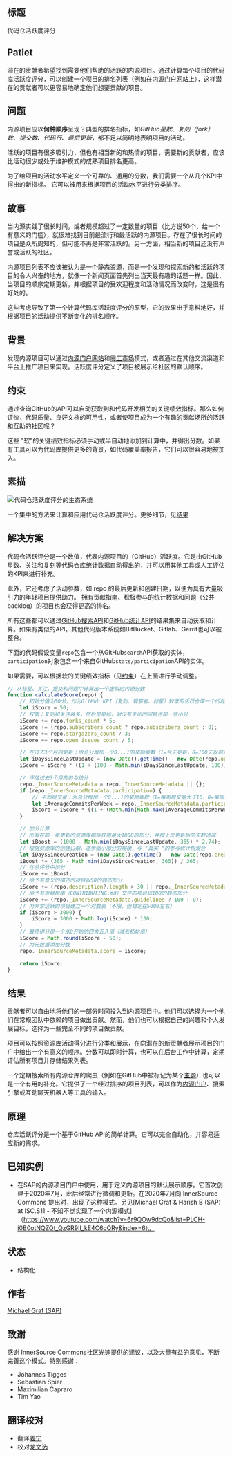 ## 标题

代码仓活跃度评分

## Patlet

潜在的贡献者希望找到需要他们帮助的活跃的内源项目。通过计算每个项目的代码库活跃度评分，可以创建一个项目的排名列表（例如在[内源门户网站](内源-portal.md)上），这样潜在的贡献者可以更容易地确定他们想要贡献的项目。

## 问题

内源项目应以**何种顺序**呈现？典型的排名指标，如*GitHub星数*、*复刻（fork）数*、*提交数*、*代码行*、*最后更新*，都不足以简明地表明项目的活动。

活跃的项目有很多吸引力，但也有相当新的和热情的项目，需要新的贡献者，应该比活动很少或处于维护模式的成熟项目排名更高。

为了给项目的活动水平定义一个可靠的、通用的分数，我们需要一个从几个KPI中得出的新指标。
它可以被用来根据项目的活动水平进行分类排序。

## 故事

当内源实践了很长时间，或者规模超过了一定数量的项目（比方说50个，给一个有意义的门槛），就很难找到目前最流行和最活跃的内源项目。存在了很长时间的项目是众所周知的，但可能不再是非常活跃的。另一方面，相当新的项目还没有声誉或活跃的社区。

内源项目列表不应该被认为是一个静态资源，而是一个发现和探索新的和活跃的项目的令人兴奋的地方，就像一个新闻页面首先列出当天最有趣的话题一样。因此，当项目的顺序定期更新，并根据项目的受欢迎程度和活动情况而改变时，这是很有好处的。

这些考虑导致了第一个计算代码库活跃度评分的原型，它的效果出乎意料地好，并根据项目的活动提供不断变化的排名顺序。

## 背景

发现内源项目可以通过[内源门户网站](innersource-portal.md)和[零工市场](gig-marketplace.md)模式，或者通过在其他交流渠道和平台上推广项目来实现。活跃度评分定义了项目被展示给社区的默认顺序。

## 约束

通过查询GitHub的API可以自动获取到和代码开发相关的关键绩效指标。那么如何评价，代码质量、良好文档的可用性，或者使项目成为一个有趣的贡献场所的活跃和互助的社区呢？

这些 "软"的关键绩效指标必须手动或半自动地添加到计算中，并得出分数。如果有工具可以为代码库提供更多的背景，如代码覆盖率报告，它们可以很容易地被加入。

## 素描

![代码仓活跃度评分的生态系统](../../../assets/img/repository_activity_score.png)

一个集中的方法来计算和应用代码仓活跃度评分。更多细节，见[结果](#结果)

## 解决方案

代码仓活跃评分是一个数值，代表内源项目的（GitHub）活跃度。它是由GitHub星数、关注和复刻等代码仓库统计数据自动得出的，并可以用其他工具或人工评估的KPI来进行补充。

此外，它还考虑了活动参数，如 repo 的最后更新和创建日期，以便为具有大量吸引力的年轻项目提供助力。
拥有贡献指南、积极参与的统计数据和问题（公共backlog）的项目也会获得更高的排名。

所有这些都可以通过[GitHub搜索API](https://docs.github.com/en/rest/search#search-repositories)和[GitHub统计API](https://docs.github.com/en/rest/metrics/statistics)的结果集来自动获取和计算。如果有类似的API，其他代码版本系统如BitBucket、Gitlab、Gerrit也可以被整合。

下面的代码假设变量`repo`包含一个从GitHub`search`API获取的实体，`participation`对象包含一个来自GitHub`stats/participation`API的实体。

如果需要，可以根据软的关键绩效指标（见[约束](#约束)）在上面进行手动调整。

``` javascript
// 从标星、关注、提交和问题中计算出一个虚拟的内源分数
function calculateScore(repo) {
    // 初始分值为50分，作为GitHub KPI（复刻、观察者、标星）较低的活跃仓库一个的起点
    let iScore = 50;
    // 权重：复刻和关注最多，然后是星标，对没有关闭的问题也加一些小分
    iScore += repo.forks_count * 5;
    iScore += (repo.subscribers_count ? repo.subscribers_count : 0);
    iScore += repo.stargazers_count / 3;
    iScore += repo.open_issues_count / 5;

    // 在过去3个月内更新：给总分增加一个0...1的奖励乘数（1=今天更新，0=100天以前更新）
    let iDaysSinceLastUpdate = (new Date().getTime() - new Date(repo.updated_at).getTime()) / 1000 / 86400;
    iScore = iScore * ((1 + (100 - Math.min(iDaysSinceLastUpdate, 100))) / 100);

    // 评估过去3个月的参与统计
    repo._InnerSourceMetadata = repo._InnerSourceMetadata || {};
    if (repo._InnerSourceMetadata.participation) {
        // 平均提交量：为总分增加一个0...1的奖励乘数（1=每周提交量大于10，0=每周提交量小于3）
        let iAverageCommitsPerWeek = repo._InnerSourceMetadata.participation.slice(-13).reduce((a, b) => a + b) / 13;
        iScore = iScore * ((1 + (Math.min(Math.max(iAverageCommitsPerWeek - 3, 0), 7))) / 7);
    }

    // 加分计算
    // 所有在前一年更新的资源库都将获得最大1000的加分，并按上次更新后的天数递减
    let iBoost = (1000 - Math.min(iDaysSinceLastUpdate, 365) * 2.74);
    // 根据资源库的创建日期，逐步缩小加分的规模，与 "真实 "的参与统计相混合
    let iDaysSinceCreation = (new Date().getTime() - new Date(repo.created_at).getTime()) / 1000 / 86400;
    iBoost *= (365 - Math.min(iDaysSinceCreation, 365)) / 365;
    // 在总评分中加分
    iScore += iBoost;
    // 给予有意义的描述的项目以50的静态加分
    iScore += (repo.description?.length > 30 || repo._InnerSourceMetadata.motivation?.length > 30 ? 50 : 0);
    // 给予有贡献指南（CONTRIBUTING.md）文件的项目以100的静态加分
    iScore += (repo._InnerSourceMetadata.guidelines ? 100 : 0);
    // 为非常活跃的项目建立一个对数表（不限，但稳定在5000左右）
    if (iScore > 3000) {
        iScore = 3000 + Math.log(iScore) * 100;
    }
    // 最终得分是一个从0开始的四舍五入值（减去初始值）
    iScore = Math.round(iScore - 50);
    // 为元数据添加分数
    repo._InnerSourceMetadata.score = iScore;

    return iScore;
}
```

## 结果

贡献者可以自由地将他们的一部分时间投入到内源项目中。他们可以选择为一个他们在常规团队中依赖的项目做出贡献。然而，他们也可以根据自己的兴趣和个人发展目标，选择为一些完全不同的项目做贡献。

项目可以按照资源库活动得分进行分类和展示，在向潜在的新贡献者展示项目的门户中给出一个有意义的顺序。分数可以即时计算，也可以在后台工作中计算，定期评估所有项目并存储结果列表。

一个定期搜索所有内源仓库的爬虫（例如在GitHub中被标记为某个[主题](https://github.com/topics)）也可以是一个有用的补充。它提供了一个经过排序的项目列表，可以作为[内源门户](innersource-portal.md)、搜索引擎或互动聊天机器人等工具的输入。

## 原理

仓库活跃评分是一个基于GitHub API的简单计算。它可以完全自动化，并容易适应新的需求。

## 已知实例

* 在SAP的内源项目门户中使用，用于定义内源项目的默认展示顺序。它首次创建于2020年7月，此后经常进行微调和更新。在2020年7月向 InnerSource Commons 提出时，出现了这种模式。另见[Michael Graf & Harish B (SAP) at ISC.S11 - 不知不觉实现了一个内源模式]（https://www.youtube.com/watch?v=6r9QOw9dcQo&list=PLCH-i0B0otNQZQt_QzGR9Il_kE4C6cQRy&index=6）。

## 状态

* 结构化

## 作者

[Michael Graf (SAP)](mailto:mi.graf@sap.com)

## 致谢

感谢 InnerSource Commons社区光速提供的建议，以及大量有益的意见，不断完善这个模式。特别感谢：

* Johannes Tigges
* Sebastian Spier
* Maximilian Capraro
* Tim Yao

## 翻译校对

* 翻译[姜宁](https://github.com/willemjiang)
* 校对[龙文选](https://github.com/hncslwx)
  